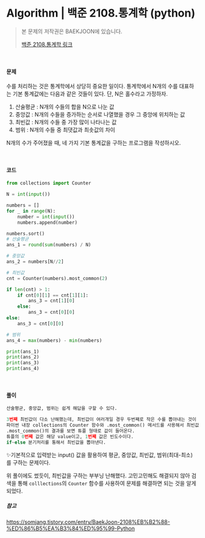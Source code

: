 # Algorithm | 백준 2108.통계학 (python)

> 본 문제의 저작권은 BAEKJOON에 있습니다.
>
> [백준 2108.통계학 링크](https://www.acmicpc.net/problem/2108)

</br>

#### 문제

수를 처리하는 것은 통계학에서 상당히 중요한 일이다. 통계학에서 N개의 수를 대표하는 기본 통계값에는 다음과 같은 것들이 있다. 단, N은 홀수라고 가정하자.

1. 산술평균 : N개의 수들의 합을 N으로 나눈 값
2. 중앙값 : N개의 수들을 증가하는 순서로 나열했을 경우 그 중앙에 위치하는 값
3. 최빈값 : N개의 수들 중 가장 많이 나타나는 값
4. 범위 : N개의 수들 중 최댓값과 최솟값의 차이

N개의 수가 주어졌을 때, 네 가지 기본 통계값을 구하는 프로그램을 작성하시오.

</br>

#### 코드

```python
from collections import Counter

N = int(input())

numbers = []
for _ in range(N):
    number = int(input())
    numbers.append(number)

numbers.sort()
# 산술평균
ans_1 = round(sum(numbers) / N)

# 중앙값
ans_2 = numbers[N//2]

# 최빈값
cnt = Counter(numbers).most_common(2)

if len(cnt) > 1:
    if cnt[0][1] == cnt[1][1]:
        ans_3 = cnt[1][0]
    else:
        ans_3 = cnt[0][0]
else:
    ans_3 = cnt[0][0]

# 범위
ans_4 = max(numbers) - min(numbers)

print(ans_1)
print(ans_2)
print(ans_3)
print(ans_4)
```

</br>

#### 풀이

```python
산술평균, 중앙값, 범위는 쉽게 해답을 구할 수 있다.

3번째 최빈값이 다소 난해했는데, 최빈값이 여러개일 경우 두번째로 작은 수를 뽑아내는 것이 관건이다.
파이썬 내장 collections의 Counter 함수와 .most_common() 메서드를 사용해서 최빈값을 뽑아낸다.
.most_common()의 결과를 보면 튜플 형태로 값이 들어온다.
튜플의 0번째 값은 해당 value이고, 1번째 값은 빈도수이다.
if~else 분기처리를 통해서 최빈값을 뽑아낸다.
```



✨기본적으로 입력받는 input() 값을 활용하여 평균, 중앙값, 최빈값, 범위(최대-최소) 를 구하는 문제이다.

위 풀이에도 썼듯이, 최빈값을 구하는 부부닝 난해했다. 고민고민해도 해결되지 않아 검색을 통해 `colllections`의 `Counter` 함수를 사용하여 문제를 해결하면 되는 것을 알게 되었다.



##### 참고

https://somjang.tistory.com/entry/BaekJoon-2108%EB%B2%88-%ED%86%B5%EA%B3%84%ED%95%99-Python

